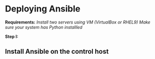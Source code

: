 # Deploying Ansible

**Requirements:** 
              _Install two servers using VM (VirtualBox or RHEL9)_
              _Make sure your system has Python installled_

 **Step I:** 

 ## Install Ansible on the control host
